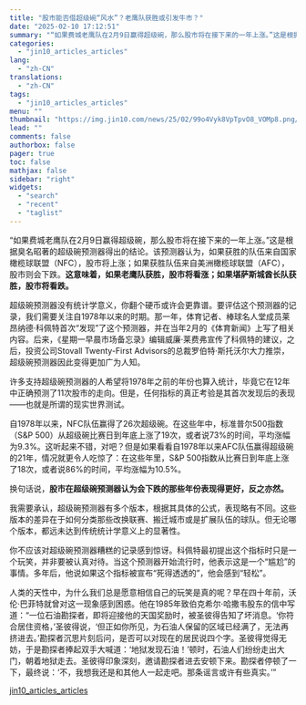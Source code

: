 ```yaml
---
title: "股市能否借超级碗“风水”？老鹰队获胜或引发牛市？"
date: "2025-02-10 17:12:51"
summary: "“如果费城老鹰队在2月9日赢得超级碗，那么股市将在接下来的一年上涨。”这是根据臭名昭著的超级碗预测器..."
categories:
  - "jin10_articles_articles"
lang:
  - "zh-CN"
translations:
  - "zh-CN"
tags:
  - "jin10_articles_articles"
menu: ""
thumbnail: "https://img.jin10.com/news/25/02/99o4Vyk8VpTpvO8_VOMp8.png/lite"
lead: ""
comments: false
authorbox: false
pager: true
toc: false
mathjax: false
sidebar: "right"
widgets:
  - "search"
  - "recent"
  - "taglist"
---
```


“如果费城老鹰队在2月9日赢得超级碗，那么股市将在接下来的一年上涨。”这是根据臭名昭著的超级碗预测器得出的结论。该预测器认为，如果获胜的队伍来自国家橄榄球联盟（NFC），股市将上涨；如果获胜队伍来自美洲橄榄球联盟（AFC），股市则会下跌。**这意味着，如果老鹰队获胜，股市将看涨；如果堪萨斯城酋长队获胜，股市将看跌。**

超级碗预测器没有统计学意义，你翻个硬币或许会更靠谱。要评估这个预测器的记录，我们需要关注自1978年以来的时期。那一年，体育记者、棒球名人堂成员莱昂纳德·科佩特首次“发现”了这个预测器，并在当年2月的《体育新闻》上写了相关内容。后来，《星期一早晨市场备忘录》编辑威廉·莱费弗宣传了科佩特的建议，之后，投资公司Stovall Twenty-First Advisors的总裁罗伯特·斯托沃尔大力推崇，超级碗预测器因此变得更加广为人知。

许多支持超级碗预测器的人希望将1978年之前的年份也算入统计，毕竟它在12年中正确预测了11次股市的走向。但是，任何指标的真正考验是其首次发现后的表现——也就是所谓的现实世界测试。

自1978年以来，NFC队伍赢得了26次超级碗。在这些年中，标准普尔500指数（S&P 500）从超级碗比赛日到年底上涨了19次，或者说73%的时间，平均涨幅为9.3%。这听起来不错，对吧？但是如果看看自1978年以来AFC队伍赢得超级碗的21年，情况就更令人吃惊了：在这些年里，S&P 500指数从比赛日到年底上涨了18次，或者说86%的时间，平均涨幅为10.5%。

换句话说，**股市在超级碗预测器认为会下跌的那些年份表现得更好，反之亦然。**

我需要承认，超级碗预测器有多个版本，根据其具体的公式，表现略有不同。这些版本的差异在于如何分类那些改换联赛、搬迁城市或是扩展队伍的球队。但无论哪个版本，都远未达到传统统计学意义上的显著性。

你不应该对超级碗预测器糟糕的记录感到惊讶。科佩特最初提出这个指标时只是一个玩笑，并非要被认真对待。当这个预测器开始流行时，他表示这是一个“尴尬”的事情。多年后，他说如果这个指标被宣布“死得透透的”，他会感到“轻松”。

人类的天性中，为什么我们总是愿意相信自己的玩笑是真的呢？早在四十年前，沃伦·巴菲特就曾对这一现象感到困惑。他在1985年致伯克希尔·哈撒韦股东的信中写道：“一位石油勘探者，即将迎接他的天国奖励时，被圣彼得告知了坏消息。‘你符合居住资格，’圣彼得说，‘但正如你所见，为石油人保留的区域已经满了，无法再挤进去。’勘探者沉思片刻后问，是否可以对现在的居民说四个字。圣彼得觉得无妨，于是勘探者捧起双手大喊道：‘地狱发现石油！’顿时，石油人们纷纷走出大门，朝着地狱走去。圣彼得印象深刻，邀请勘探者进去安顿下来。勘探者停顿了一下，最终说：‘不，我想我还是和其他人一起走吧。那条谣言或许有些真实。’”

[jin10_articles_articles](https://xnews.jin10.com/details/162411)
